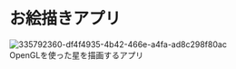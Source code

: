 # お絵描きアプリ
![335792360-df4f4935-4b42-466e-a4fa-ad8c298f80ac](https://github.com/takustu/OpenGL-oekaki/assets/170791245/c079027e-3c00-42e3-a9bf-078aaba7196c)<br>
OpenGLを使った星を描画するアプリ
